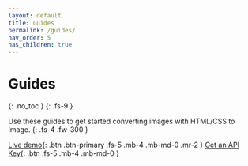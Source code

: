 ```yaml
---
layout: default
title: Guides
permalink: /guides/
nav_order: 5
has_children: true
---
```

# Guides
{: .no_toc }
{: .fs-9 }

Use these guides to get started converting images with HTML/CSS to Image.
{: .fs-4 .fw-300 }

[Live demo](https://htmlcsstoimage.com/demo){: .btn .btn-primary .fs-5 .mb-4 .mb-md-0 .mr-2 }
[Get an API Key](https://htmlcsstoimage.com){: .btn .fs-5 .mb-4 .mb-md-0 }
